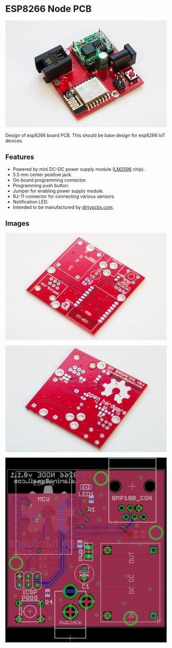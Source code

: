 # ESP8266 Node PCB

![Assembled node](img/node-assembled.jpg)

Design of esp8266 board PCB. This should be base design for esp8266 IoT devices.

## Features

 - Powered by mini DC-DC power supply module ([LM2596](http://www.ti.com/lit/ds/symlink/lm2596.pdf) chip).
 - 5.5 mm center positive jack.
 - On-board programming connector.
 - Programming push button.
 - Jumper for enabling power supply module.
 - RJ-11 connector for connecting various sensors.
 - Notification LED.
 - Intended to be manufactured by [dirtypcbs.com](http://dirtypcbs.com/).

## Images

![Top view](img/node-top.jpg "Top view")

![Bottom view](img/node-bottom.jpg "Bottom view")

![Board design](img/board.png "Node board design")
